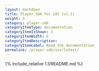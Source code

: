 ```yaml
---
layout: markdown
title: Player SDK for iOS (v1.1)
weight: 3
category: player-sdk
categoryItemType: documentation
categoryItemIsShown: 1
categoryItemWidth: 6
categoryItemDescription:
categoryItemLabel: Read the documentation
permalink: /player-sdk/ios/latest/
---
```

{% include_relative 1.1/README.md  %}